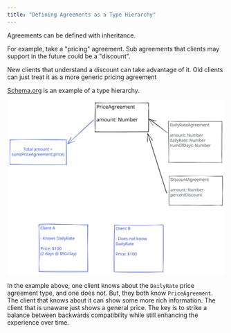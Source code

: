 ```yaml
---
title: "Defining Agreements as a Type Hierarchy"
---
```


Agreements can be defined with inheritance.

For example, take a "pricing" agreement. Sub agreements that clients may support in the future could be a "discount".

New clients that understand a discount can take advantage of it. Old clients can just treat it as a more generic pricing agreement 

[Schema.org](https://schema.org/docs/datamodel.html) is an example of a type hierarchy.

![Agreement Hierarchy Example.excalidraw](../drawings/Agreement%20Hierarchy%20Example.excalidraw.svg)

In the example above, one client knows about the `DailyRate` price agreement type, and one does not. But, they both know `PriceAgreement`. The client that knows about it can show some more rich information. The client that is unaware just shows a general price. The key is to strike a balance between backwards compatibility while still enhancing the experience over time.